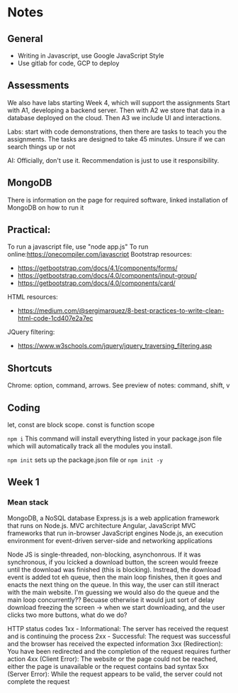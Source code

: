 # Notes

## General

- Writing in Javascript, use Google JavaScript Style
- Use gitlab for code, GCP to deploy

## Assessments

We also have labs starting Week 4, which will support the assignments
Start with A1, developing a backend server. Then with A2 we store that data in a database deployed on the cloud. Then A3 we include UI and interactions.

Labs: start with code demonstrations, then there are tasks to teach you the assignments. The tasks are designed to take 45 minutes. Unsure if we can search things up or not

AI: Officially, don't use it. Recommendation is just to use it responsibility.

## MongoDB

There is information on the page for required software, linked installation of MongoDB on how to run it

## Practical:

To run a javascript file, use "node app.js"
To run online:https://onecompiler.com/javascript
Bootstrap resources:
- https://getbootstrap.com/docs/4.1/components/forms/ 
- https://getbootstrap.com/docs/4.0/components/input-group/
- https://getbootstrap.com/docs/4.0/components/card/

HTML resources:
- https://medium.com/@sergimarquez/8-best-practices-to-write-clean-html-code-1cd407e2a7ec

JQuery filtering:
- https://www.w3schools.com/jquery/jquery_traversing_filtering.asp


## Shortcuts

Chrome: option, command, arrows.
See preview of notes: command, shift, v

## Coding

let, const are block scope. const is function scope

`npm i` This command will install everything listed in your package.json file which will automatically track all the modules you install.

`npm init` sets up the package.json file or `npm init -y`

## Week 1

### Mean stack

MongoDB, a NoSQL database
Express.js is a web application framework that runs on Node.js. MVC architecture
Angular, JavaScript MVC frameworks that run in-browser JavaScript engines
Node.js, an execution environment for event-driven server-side and networking applications

Node JS is single-threaded, non-blocking, asynchonrous. If it was synchronous, if you lcicked a download button, the screen would freeze until the download was finished (this is blocking). Instread, the download event is added tot eh queue, then the main loop finishes, then it goes and enacts the next thing on the queue. In this way, the user can still itneract with the main website. I'm guessing we would also do the queue and the main loop concurrently?? Becuase otherwise it would just sort of delay download freezing the screen -> when we start downloading, and the user clicks two more buttons, what do we do?

HTTP status codes
1xx - Informational: The server has received the request and is continuing the process
2xx - Successful: The request was successful and the browser has received the expected information
3xx (Redirection): You have been redirected and the completion of the request requires further action
4xx (Client Error): The website or the page could not be reached, either the page is unavailable or the request contains bad syntax
5xx (Server Error): While the request appears to be valid, the server could not complete the request
